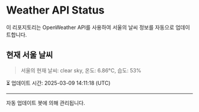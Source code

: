 
# Weather API Status

이 리포지토리는 OpenWeather API를 사용하여 서울의 날씨 정보를 자동으로 업데이트합니다.

## 현재 서울 날씨
> 서울의 현재 날씨: clear sky, 온도: 6.86°C, 습도: 53%

⏳ 업데이트 시간: 2025-03-09 14:11:18 (UTC)

---
자동 업데이트 봇에 의해 관리됩니다.
